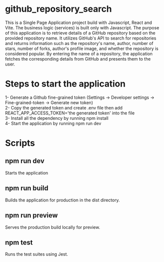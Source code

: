 # github_repository_search
This is a Single Page Application project build with Javascript, React and Vite. The business logic (services) is built only with Javascript. The purpose of this application is to retrieve details of a GitHub repository based on the provided repository name. It utilizes GitHub's API to search for repositories and returns information such as the repository's name, author, number of stars, number of forks, author's profile image, and whether the repository is considered popular. By entering the name of a repository, the application fetches the corresponding details from GitHub and presents them to the user.
# Steps to start the application 
1- Generate a Github fine-grained token (Settings -> Developer settings -> Fine-grained-token -> Generate new token)<br/>
2- Copy the generated token and create .env file then add REACT_APP_ACCESS_TOKEN='the generated token' into the file<br/>
3- Install all the dependency by running npm install<br/>
4- Start the application by running npm run dev <br/>
# Scripts
## npm run dev
Starts the application<br/>
## npm run build
Builds the application for production in the dist directory.<br/>
## npm run preview
Serves the production build locally for preview.<br/>
## npm test
Runs the test suites using Jest.<br/>
